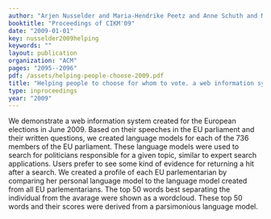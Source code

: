 ```yaml
---
author: "Arjen Nusselder and Maria-Hendrike Peetz and Anne Schuth and Maarten Marx"
booktitle: "Proceedings of CIKM'09"
date: "2009-01-01"
key: nusselder2009helping
keywords: ""
layout: publication
organization: "ACM"
pages: "2095--2096"
pdf: /assets/helping-people-choose-2009.pdf
title: "Helping people to choose for whom to vote. a web information system for the 2009 European elections"
type: inproceedings
year: "2009"
---
```


We demonstrate a web information system created for the European elections in June 2009. Based on their speeches in the
EU parliament and their written questions, we created language models for each of the 736 members of the EU parliament.
These language models were used to search for politicians responsible for a given topic, similar to expert search
applications. Users prefer to see some kind of evidence for returning a hit after a search. We created a profile of each
EU parlementarian by comparing her personal language model to the language model created from all EU parlementarians.
The top 50 words best separating the individual from the avarage were shown as a wordcloud. These top 50 words and their
scores were derived from a parsimonious language model.
